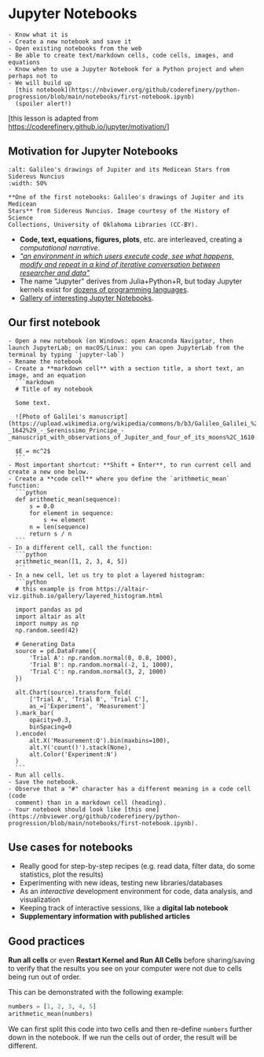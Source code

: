 # Jupyter Notebooks

```{objectives}
- Know what it is
- Create a new notebook and save it
- Open existing notebooks from the web
- Be able to create text/markdown cells, code cells, images, and equations
- Know when to use a Jupyter Notebook for a Python project and when perhaps not to
- We will build up
  [this notebook](https://nbviewer.org/github/coderefinery/python-progression/blob/main/notebooks/first-notebook.ipynb)
  (spoiler alert!)
```

[this lesson is adapted from <https://coderefinery.github.io/jupyter/motivation/>]


## Motivation for Jupyter Notebooks

```{figure} img/jupyter/medicean-stars.png
:alt: Galileo's drawings of Jupiter and its Medicean Stars from Sidereus Nuncius
:width: 50%

**One of the first notebooks: Galileo's drawings of Jupiter and its Medicean
Stars** from Sidereus Nuncius. Image courtesy of the History of Science
Collections, University of Oklahoma Libraries (CC-BY).
```

- **Code, text, equations, figures, plots**, etc. are interleaved, creating a *computational narrative*.
- [*"an environment in which users execute code, see what happens, modify and
  repeat in a kind of iterative conversation between researcher and
  data"*](https://www.nature.com/articles/d41586-018-07196-1)
- The name "Jupyter" derives from Julia+Python+R, but today Jupyter kernels
  exist for [dozens of programming languages](https://github.com/jupyter/jupyter/wiki/Jupyter-kernels).
- [Gallery of interesting Jupyter Notebooks](https://github.com/jupyter/jupyter/wiki).


## Our first notebook

````{challenge} Exercise Jupyter-1: Create a notebook (15 min)
- Open a new notebook (on Windows: open Anaconda Navigator, then launch JupyterLab; on macOS/Linux: you can open JupyterLab from the terminal by typing `jupyter-lab`)
- Rename the notebook
- Create a **markdown cell** with a section title, a short text, an image, and an equation
  ```markdown
  # Title of my notebook

  Some text.

  ![Photo of Galilei's manuscript](https://upload.wikimedia.org/wikipedia/commons/b/b3/Galileo_Galilei_%281564_-_1642%29_-_Serenissimo_Principe_-_manuscript_with_observations_of_Jupiter_and_four_of_its_moons%2C_1610.png)

  $E = mc^2$
  ```
- Most important shortcut: **Shift + Enter**, to run current cell and create a new one below.
- Create a **code cell** where you define the `arithmetic_mean` function:
  ```python
  def arithmetic_mean(sequence):
      s = 0.0
      for element in sequence:
          s += element
      n = len(sequence)
      return s / n
  ```
- In a different cell, call the function:
  ```python
  arithmetic_mean([1, 2, 3, 4, 5])
  ```
- In a new cell, let us try to plot a layered histogram:
  ```python
  # this example is from https://altair-viz.github.io/gallery/layered_histogram.html

  import pandas as pd
  import altair as alt
  import numpy as np
  np.random.seed(42)

  # Generating Data
  source = pd.DataFrame({
      'Trial A': np.random.normal(0, 0.8, 1000),
      'Trial B': np.random.normal(-2, 1, 1000),
      'Trial C': np.random.normal(3, 2, 1000)
  })

  alt.Chart(source).transform_fold(
      ['Trial A', 'Trial B', 'Trial C'],
      as_=['Experiment', 'Measurement']
  ).mark_bar(
      opacity=0.3,
      binSpacing=0
  ).encode(
      alt.X('Measurement:Q').bin(maxbins=100),
      alt.Y('count()').stack(None),
      alt.Color('Experiment:N')
  )
  ```
- Run all cells.
- Save the notebook.
- Observe that a "#" character has a different meaning in a code cell (code
  comment) than in a markdown cell (heading).
- Your notebook should look like [this one](https://nbviewer.org/github/coderefinery/python-progression/blob/main/notebooks/first-notebook.ipynb).
````


## Use cases for notebooks

- Really good for step-by-step recipes (e.g. read data, filter data, do some statistics, plot the results)
- Experimenting with new ideas, testing new libraries/databases
- As an *interactive* development environment for code, data analysis, and visualization
- Keeping track of interactive sessions, like a **digital lab notebook**
- **Supplementary information with published articles**


## Good practices

**Run all cells** or even **Restart Kernel and Run All Cells**
before sharing/saving to verify that the results you see on your
computer were not due to cells being run out of order.

This can be demonstrated with the following example:
```python
numbers = [1, 2, 3, 4, 5]
arithmetic_mean(numbers)
```
We can first split this code into two cells and then re-define `numbers`
further down in the notebook. If we run the cells out of order, the result will
be different.
